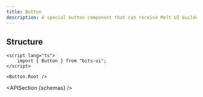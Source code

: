 ```yaml
---
title: Button
description: A special button component that can receive Melt UI builders for use with the `asChild` prop.
---
```


<script>
	import { APISection, ComponentPreview, ButtonDemo } from '@/components'
	export let schemas;
</script>

<ComponentPreview name="button-demo" comp="Button">

<ButtonDemo slot="preview" />

</ComponentPreview>

## Structure

```svelte
<script lang="ts">
	import { Button } from "bits-ui";
</script>

<Button.Root />
```

<APISection {schemas} />
